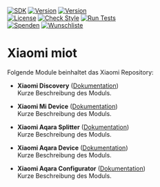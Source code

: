 [![SDK](https://img.shields.io/badge/Symcon-PHPModul-red.svg)](https://www.symcon.de/service/dokumentation/entwicklerbereich/sdk-tools/sdk-php/)
[![Version](https://img.shields.io/badge/Modul%20version-1.00-blue.svg)]()
[![Version](https://img.shields.io/badge/Symcon%20Version-6.4%20%3E-green.svg)](https://www.symcon.de/de/service/dokumentation/installation/migrationen/v63-v64-q2-2023/)  
[![License](https://img.shields.io/badge/License-CC%20BY--NC--SA%204.0-green.svg)](https://creativecommons.org/licenses/by-nc-sa/4.0/)
[![Check Style](https://github.com/Nall-chan/Xiaomi/workflows/Check%20Style/badge.svg)](https://github.com/Nall-chan/Xiaomi/actions) [![Run Tests](https://github.com/Nall-chan/Xiaomi/workflows/Run%20Tests/badge.svg)](https://github.com/Nall-chan/Xiaomi/actions)  
[![Spenden](https://www.paypalobjects.com/de_DE/DE/i/btn/btn_donate_SM.gif)](#6-spenden)
[![Wunschliste](https://img.shields.io/badge/Wunschliste-Amazon-ff69fb.svg)](#6-spenden)  


# Xiaomi miot <!-- omit in toc -->  

Folgende Module beinhaltet das Xiaomi Repository:

- __Xiaomi Discovery__ ([Dokumentation](Xiaomi%20Discovery))  
	Kurze Beschreibung des Moduls.

- __Xiaomi Mi Device__ ([Dokumentation](Xiaomi%20Mi%20Device))  
	Kurze Beschreibung des Moduls.

- __Xiaomi Aqara Splitter__ ([Dokumentation](Xiaomi%20Aqara%20Splitter))  
	Kurze Beschreibung des Moduls.

- __Xiaomi Aqara Device__ ([Dokumentation](Xiaomi%20Aqara%20Device))  
	Kurze Beschreibung des Moduls.

- __Xiaomi Aqara Configurator__ ([Dokumentation](Xiaomi%20Aqara%20Configurator))  
	Kurze Beschreibung des Moduls.